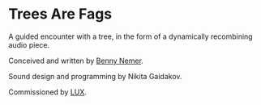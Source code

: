 # Trees Are Fags

A guided encounter with a tree, in the form of a dynamically recombining audio piece.

Conceived and written by [Benny Nemer](https://www.nemer.be/).

Sound design and programming by Nikita Gaidakov.

Commissioned by [LUX](http://lux.org.uk).
